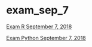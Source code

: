 # exam_sep_7

[Exam R September 7, 2018](https://github.com/SimoneVos/exam_sep_7/blob/master/exam_1_student%202019%20(2).ipynb)

[Exam Python September 7, 2018](https://github.com/SimoneVos/exam_sep_7/blob/master/exam_Sep_7_2018%202019%20(2).ipynb)
